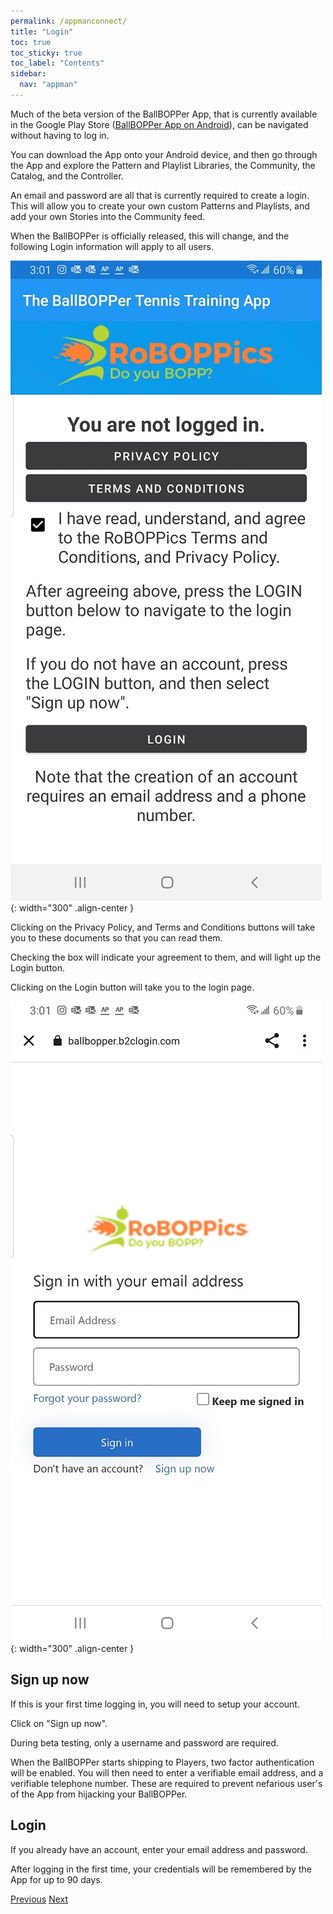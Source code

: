 ```yaml
---
permalink: /appmanconnect/
title: "Login"
toc: true
toc_sticky: true
toc_label: "Contents"
sidebar:
  nav: "appman"
---
```


Much of the beta version of the BallBOPPer App, that is currently available in the Google Play Store  (<a href="https://play.google.com/store/apps/details?id=com.RoBOPPics.bbapp18" >BallBOPPer App on Android</a>), can be navigated without having to log in. 

You can download the App onto your Android device, and then go through the App and explore the Pattern and Playlist Libraries, the Community, the Catalog, and the Controller. 

An email and password are all that is currently required to create a login. This will allow you to create your own custom Patterns and Playlists, and add your own Stories into the Community feed.

When the BallBOPPer is officially released, this will change, and the following Login information will apply to all users.

![Prelogin Image](../assets/images/Prelogin500.jpg){: width="300" .align-center } 

Clicking on the Privacy Policy, and Terms and Conditions buttons will take you to these documents so that you can read them.

Checking the box will indicate your agreement to them, and will light up the Login button.

Clicking on the Login button will take you to the login page.

![Login Image](../assets/images/Login500.jpg){: width="300" .align-center } 

## Sign up now
If this is your first time logging in, you will need to setup your account. 

Click on "Sign up now".

During beta testing, only a username and password are required. 

When the BallBOPPer starts shipping to Players, two factor authentication will be enabled. You will then need to enter a verifiable email address, and a verifiable telephone number. These are required to prevent nefarious user's of the App from hijacking your BallBOPPer.

## Login
If you already have an account, enter your email address and password.

After logging in the first time, your credentials will be remembered by the App for up to 90 days.

  <nav class="pagination">
      <a href="/BallBOPPer/appQuickstart/" class="pagination--pager" title="App Reference">Previous</a>
      <a href="/BallBOPPer/patternLibraries/" class="pagination--pager" title="Pattern Libraries">Next</a> 
  </nav>
